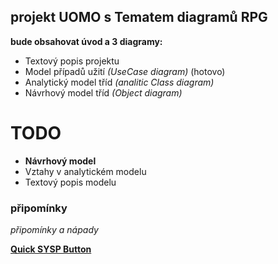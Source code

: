 ## projekt UOMO s Tematem diagramů RPG 
**bude obsahovat úvod a 3 diagramy:**
- Textový popis projektu 
- Model případů užití *(UseCase diagram)* (hotovo)
- Analytický model tříd *(analitic Class diagram)*
- Návrhový model tříd *(Object diagram)*

# TODO
- **Návrhový model**
- Vztahy v analytickém modelu
- Textový popis modelu

### připomínky
*připomínky a nápady*

[**Quick SYSP Button**](https://github.com/Maruch-MrSky/SYSPository)
